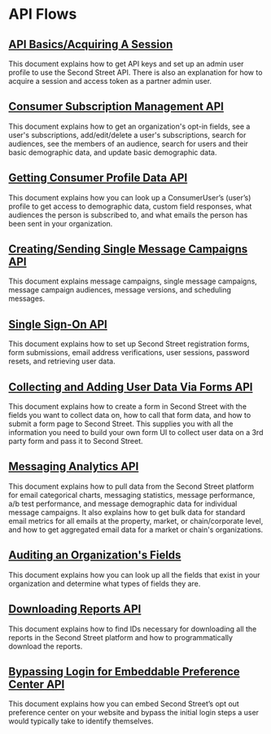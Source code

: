 # API Flows

## [API Basics/Acquiring A Session](https://docs.google.com/document/d/1HMuWBjd6skHPfSwXpW36d2bLMyZT8dyXK0AzgkLtGE8/edit?usp=sharing)

This document explains how to get API keys and set up an admin user profile to use the Second Street API. There is also an explanation for how to acquire a session and access token as a partner admin user.

## [Consumer Subscription Management API](https://docs.google.com/document/d/1j5Sw28kNOpyb6ZpFJFwndBBgP_jHVL9UbK5NJBYK3g0/edit?usp=sharing)

This document explains how to get an organization's opt-in fields, see a user's subscriptions, add/edit/delete a user's subscriptions, search for audiences, see the members of an audience, search for users and their basic demographic data, and update basic demographic data.

## [Getting Consumer Profile Data API](https://docs.google.com/document/d/1HyQg-h-ksgOXfUvpnXSBEGw9LJBwfiGsM8idzE5HBpk/edit#)

This document explains how you can look up a ConsumerUser’s (user’s) profile to get access to demographic data, custom field responses, what audiences the person is subscribed to, and what emails the person has been sent in your organization. 

## [Creating/Sending Single Message Campaigns API](http://secondstreet.github.io/api-docs/flows/sending_an_email.html)

This document explains message campaigns, single message campaigns, message campaign audiences, message versions, and scheduling messages.

## [Single Sign-On API](https://docs.google.com/document/d/1UI9gMAWRMPR2u8EryumVXSAELJknuErIpoqq7lDyBsc/edit)

This document explains how to set up Second Street registration forms, form submissions, email address verifications, user sessions, password resets, and retrieving user data.

## [Collecting and Adding User Data Via Forms API](https://docs.google.com/document/d/16AzNO8Iay4uwoL3blTPf1ZMS079GXg6ngK0F7szl6V4/edit?usp=sharing)

This document explains how to create a form in Second Street with the fields you want to collect data on, how to call that form data, and how to submit a form page to Second Street. This supplies you with all the information you need to build your own form UI to collect user data on a 3rd party form and pass it to Second Street.

## [Messaging Analytics API](https://docs.google.com/document/d/1Mb0h_b7SZCtRfhgc3Tge7Z9oa_YPLEUy9BAd2QxDl6A/edit)

This document explains how to pull data from the Second Street platform for email categorical charts, messaging statistics, message performance, a/b test performance, and message demographic data for individual message campaigns. It also explains how to get bulk data for standard email metrics for all emails at the property, market, or chain/corporate level, and how to get aggregated email data for a market or chain's organizations.

## [Auditing an Organization's Fields](https://docs.google.com/document/d/1dXokIehvUc4Lg6zhC52jj7wDgF0uN5doyAt4xwDvrrY/edit?usp=sharing)

This document explains how you can look up all the fields that exist in your organization and determine what types of fields they are.

## [Downloading Reports API](https://docs.google.com/document/d/1XMP1scX1ft5tIr2q02_UDipe-JRi525nQGb88YYhoWk/edit?usp=sharing)

This document explains how to find IDs necessary for downloading all the reports in the Second Street platform and how to programmatically download the reports. 

## [Bypassing Login for Embeddable Preference Center API](https://docs.google.com/document/d/1X1ycFFclC0a6PS2FNNjI8wbTcBarZTHJIYOSPv4AgA0/edit?usp=sharing)

This document explains how you can embed Second Street’s opt out preference center on your website and bypass the initial login steps a user would typically take to identify themselves. 
